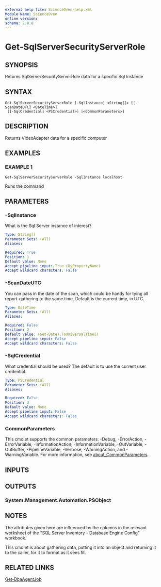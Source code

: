 ```yaml
---
external help file: ScienceOven-help.xml
Module Name: ScienceOven
online version:
schema: 2.0.0
---
```


# Get-SqlServerSecurityServerRole

## SYNOPSIS
Returns SqlServerSecurityServerRole data for a specific Sql Instance

## SYNTAX

```
Get-SqlServerSecurityServerRole [-SqlInstance] <String[]> [[-ScanDateUTC] <DateTime>]
 [[-SqlCredential] <PSCredential>] [<CommonParameters>]
```

## DESCRIPTION
Returns VideoAdapter data for a specific computer

## EXAMPLES

### EXAMPLE 1
```
Get-SqlServerSecurityServerRole -SqlInstance localhost
```

Runs the command

## PARAMETERS

### -SqlInstance
What is the Sql Server instance of interest?

```yaml
Type: String[]
Parameter Sets: (All)
Aliases:

Required: True
Position: 1
Default value: None
Accept pipeline input: True (ByPropertyName)
Accept wildcard characters: False
```

### -ScanDateUTC
You can pass in the date of the scan, which could be handy for tying all report-gathering to the same time.
Default is the
current time, in UTC.

```yaml
Type: DateTime
Parameter Sets: (All)
Aliases:

Required: False
Position: 2
Default value: (Get-Date).ToUniversalTime()
Accept pipeline input: False
Accept wildcard characters: False
```

### -SqlCredential
What credential should be used?
The default is to use the current user credential.

```yaml
Type: PSCredential
Parameter Sets: (All)
Aliases:

Required: False
Position: 3
Default value: None
Accept pipeline input: False
Accept wildcard characters: False
```

### CommonParameters
This cmdlet supports the common parameters: -Debug, -ErrorAction, -ErrorVariable, -InformationAction, -InformationVariable, -OutVariable, -OutBuffer, -PipelineVariable, -Verbose, -WarningAction, and -WarningVariable. For more information, see [about_CommonParameters](http://go.microsoft.com/fwlink/?LinkID=113216).

## INPUTS

## OUTPUTS

### System.Management.Automation.PSObject
## NOTES
The attributes given here are influenced by the columns in the relevant worksheet of the "SQL Server Inventory - Database Engine Config" workbook.

This cmdlet is about gathering data, putting it into an object and returning it to the caller, for it to format as it sees fit.

## RELATED LINKS

[Get-DbaAgentJob]()

